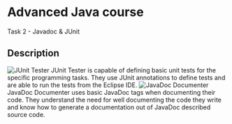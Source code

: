 # Advanced Java course
Task 2 - Javadoc &amp; JUnit

## Description

<img src="http://jgrass.fon.bg.ac.rs/wp-content/uploads/2015/03/2-junit-tester-100x100.png" alt="JUnit Tester">
JUnit Tester is capable of defining basic unit tests for the specific programming tasks. They use JUnit annotations to define tests and are able to run the tests from the Eclipse IDE.

<img src="http://jgrass.fon.bg.ac.rs/wp-content/uploads/2015/03/3-javadoc-documenter-100x100.png" alt="JavaDoc Documenter">
JavaDoc Documenter uses basic JavaDoc tags when documenting their code. They understand the need for well documenting the code they write and know how to generate a documentation out of JavaDoc described source code.
